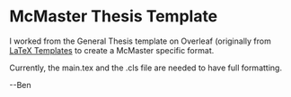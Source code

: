 # McMaster Thesis Template

I worked from the General Thesis template on Overleaf (originally from [LaTeX Templates]("http://www.LaTeXTemplates.com") to create a McMaster specific format. 

Currently, the main.tex and the .cls file are needed to have full formatting. 

--Ben
